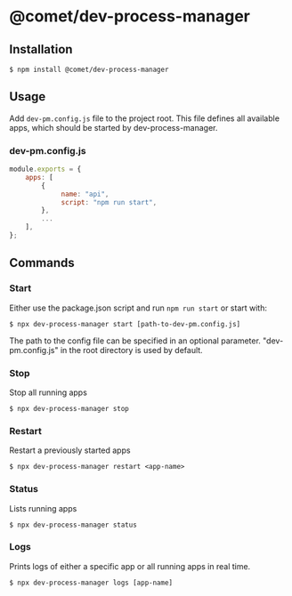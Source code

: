 # @comet/dev-process-manager

## Installation

```console
$ npm install @comet/dev-process-manager
```

## Usage

Add `dev-pm.config.js` file to the project root.
This file defines all available apps, which should be started by dev-process-manager.

### dev-pm.config.js

```javascript
module.exports = {
    apps: [
        {
             name: "api",
             script: "npm run start",
        },
        ...
    ],
};

```

## Commands

### Start
Either use the package.json script and run `npm run start`
or start with:
```console
$ npx dev-process-manager start [path-to-dev-pm.config.js]
```

The path to the config file can be specified in an optional parameter. "dev-pm.config.js" in the root directory is used by default.

### Stop

Stop all running apps
```console
$ npx dev-process-manager stop
```

### Restart

Restart a previously started apps

```console
$ npx dev-process-manager restart <app-name>
```


### Status
Lists running apps

```console
$ npx dev-process-manager status
```

### Logs
Prints logs of either a specific app or all running apps in real time.

```console
$ npx dev-process-manager logs [app-name]
```
